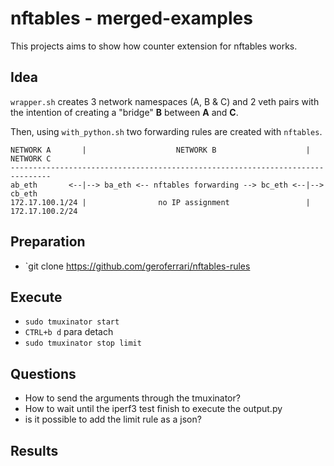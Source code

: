 # nftables - merged-examples
This projects aims to show how counter extension for nftables works. 

## Idea

`wrapper.sh` creates 3 network namespaces (A, B & C) and 2 veth pairs
with the intention of creating a "bridge" **B** between **A** and **C**.

Then, using `with_python.sh` two forwarding rules are created with `nftables`.


```
NETWORK A       |                    NETWORK B                    |   NETWORK C
-------------------------------------------------------------------------------
ab_eth       <--|--> ba_eth <-- nftables forwarding --> bc_eth <--|--> cb_eth
172.17.100.1/24 |                no IP assignment                 |    172.17.100.2/24
```

## Preparation

* `git clone https://github.com/geroferrari/nftables-rules

## Execute

* `sudo tmuxinator start`
* `CTRL+b d` para detach
* `sudo tmuxinator stop limit`

## Questions

- How to send the arguments through the tmuxinator?
- How to wait until the iperf3 test finish to execute the output.py
- is it possible to add the limit rule as a json?



## Results
